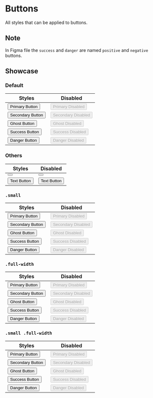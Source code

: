 <script lang="ts">
    import IconMenu from "$lib/icons/IconMenu.svelte";
</script>

# Buttons

All styles that can be applied to buttons.

## Note

In Figma file the `success` and `danger` are named `positive` and `negative` buttons.

## Showcase

### Default

| Styles                                              | Disabled                                                       |
| --------------------------------------------------- | -------------------------------------------------------------- |
| <button class="primary">Primary Button</button>     | <button class="primary" disabled>Primary Disabled</button>     |
| <button class="secondary">Secondary Button</button> | <button class="secondary" disabled>Secondary Disabled</button> |
| <button class="ghost">Ghost Button</button>         | <button class="ghost" disabled>Ghost Disabled</button>         |
| <button class="success">Success Button</button>     | <button class="success" disabled>Success Disabled</button>     |
| <button class="danger">Danger Button</button>       | <button class="danger" disabled>Danger Disabled</button>       |

### Others

| Styles                                          | Disabled                                                 |
| ----------------------------------------------- | -------------------------------------------------------- |
| <button class="icon-only"><IconMenu /></button> | <button class="icon-only disabled"><IconMenu /></button> |
| <button class="text">Text Button</button>       | <button class="text disabled">Text Button</button>       |

### `.small`

| Styles                                                    | Disabled                                                             |
| --------------------------------------------------------- | -------------------------------------------------------------------- |
| <button class="primary small">Primary Button</button>     | <button class="primary small" disabled>Primary Disabled</button>     |
| <button class="secondary small">Secondary Button</button> | <button class="secondary small" disabled>Secondary Disabled</button> |
| <button class="ghost small">Ghost Button</button>         | <button class="ghost small" disabled>Ghost Disabled</button>         |
| <button class="success small">Success Button</button>     | <button class="success small" disabled>Success Disabled</button>     |
| <button class="danger small">Danger Button</button>       | <button class="danger small" disabled>Danger Disabled</button>       |

### `.full-width`

| Styles                                                         | Disabled                                                                  |
| -------------------------------------------------------------- | ------------------------------------------------------------------------- |
| <button class="primary full-width">Primary Button</button>     | <button class="primary full-width" disabled>Primary Disabled</button>     |
| <button class="secondary full-width">Secondary Button</button> | <button class="secondary full-width" disabled>Secondary Disabled</button> |
| <button class="ghost full-width">Ghost Button</button>         | <button class="ghost full-width" disabled>Ghost Disabled</button>         |
| <button class="success full-width">Success Button</button>     | <button class="success full-width" disabled>Success Disabled</button>     |
| <button class="danger full-width">Danger Button</button>       | <button class="danger full-width" disabled>Danger Disabled</button>       |

### `.small .full-width`

| Styles                                                               | Disabled                                                                        |
| -------------------------------------------------------------------- | ------------------------------------------------------------------------------- |
| <button class="primary small full-width">Primary Button</button>     | <button class="primary small full-width" disabled>Primary Disabled</button>     |
| <button class="secondary small full-width">Secondary Button</button> | <button class="secondary small full-width" disabled>Secondary Disabled</button> |
| <button class="ghost small full-width">Ghost Button</button>         | <button class="ghost small full-width" disabled>Ghost Disabled</button>         |
| <button class="success small full-width">Success Button</button>     | <button class="success small full-width" disabled>Success Disabled</button>     |
| <button class="danger small full-width">Danger Button</button>       | <button class="danger small full-width" disabled>Danger Disabled</button>       |
